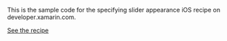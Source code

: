 This is the sample code for the specifying slider appearance iOS recipe on developer.xamarin.com.

[See the recipe](http://developer.xamarin.com/recipes/ios/standard_controls/text_field/set-uitextfield-focus)
